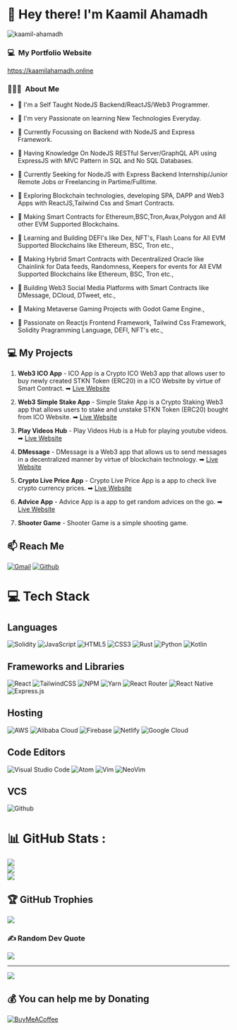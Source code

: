 <h1> 👋 Hey there! I'm Kaamil Ahamadh</h1>

![kaamil-ahamadh](https://user-images.githubusercontent.com/101365084/222962556-4e843dc1-706f-405f-a9a7-11f65b6cfac3.gif)

### 💻 &nbsp;My Portfolio Website

https://kaamilahamadh.online

### 👨🏻‍💻 &nbsp;About Me

- 🔭 I'm a Self Taught NodeJS Backend/ReactJS/Web3 Programmer.

- 🌱 I'm very Passionate on learning New Technologies Everyday.

- 🔭 Currently Focussing on Backend with NodeJS and Express Framework.

- 🌱 Having Knowledge On NodeJS RESTful Server/GraphQL API using ExpressJS with MVC Pattern in SQL and No SQL Databases.

- 👀 Currently Seeking for NodeJS with Express Backend Internship/Junior Remote Jobs or Freelancing in Partime/Fulltime.

- 🌱 Exploring Blockchain technologies, developing SPA, DAPP and Web3 Apps with ReactJS,Tailwind Css and Smart Contracts.

- 🔭 Making Smart Contracts for Ethereum,BSC,Tron,Avax,Polygon and All other EVM Supported Blockchains.

- 🌱 Learning and Building DEFI's like Dex, NFT's, Flash Loans for All EVM Supported Blockchains like Ethereum, BSC, Tron etc.,

- 🔭 Making Hybrid Smart Contracts with Decentralized Oracle like Chainlink for Data feeds, Randomness, Keepers for events for All EVM Supported Blockchains like Ethereum, BSC, Tron etc.,

- 🌱 Building Web3 Social Media Platforms with Smart Contracts like DMessage, DCloud, DTweet, etc.,

- 🔭 Making Metaverse Gaming Projects with Godot Game Engine.,

- 🌱 Passionate on Reactjs Frontend Framework, Tailwind Css Framework, Solidity Pragramming Language, DEFI, NFT's etc.,

## 💻 My Projects

1. **Web3 ICO App** - ICO App is a Crypto ICO Web3 app that allows user to buy newly created STKN Token (ERC20) in a ICO Website by virtue of Smart Contract. ➡ [Live Website](https://cryptoicoapp.kaamilahamadh.online/)

2. **Web3 Simple Stake App** - Simple Stake App is a Crypto Staking Web3 app that allows users to stake and unstake STKN Token (ERC20) bought from ICO Website. ➡ [Live Website](https://simplestakeapp.kaamilahamadh.online/)

3. **Play Videos Hub** - Play Videos Hub is a Hub for playing youtube videos. ➡ [Live Website](https://playvideoshub.kaamilahamadh.online/)

4. **DMessage** - DMessage is a Web3 app that allows us to send messages in a decentralized manner by virtue of blockchain technology. ➡ [Live Website](https://dmessage.kaamilahamadh.online/)

5. **Crypto Live Price App** - Crypto Live Price App is a app to check live crypto currency prices. ➡ [Live Website](https://cryptolivepriceapp.kaamilahamadh.online/)

6. **Advice App** - Advice App is a app to get random advices on the go. ➡ [Live Website](https://kaamil-ahamadh.github.io/advice-app/)

7. **Shooter Game** - Shooter Game is a simple shooting game.

## 📫 Reach Me

[![Gmail](https://img.shields.io/badge/Gmail-D14836?style=for-the-badge&logo=gmail&logoColor=white)](mailto:mail@kaamilahamadh.online)
[![Github](https://img.shields.io/badge/GitHub-100000?style=for-the-badge&logo=github&logoColor=white)](https://github.com/kaamil-ahamadh)

# 💻 Tech Stack

## Languages

![Solidity](https://img.shields.io/badge/Solidity-%23363636.svg?style=for-the-badge&logo=solidity&logoColor=white) ![JavaScript](https://img.shields.io/badge/javascript-%23323330.svg?style=for-the-badge&logo=javascript&logoColor=%23F7DF1E) ![HTML5](https://img.shields.io/badge/html5-%23E34F26.svg?style=for-the-badge&logo=html5&logoColor=white) ![CSS3](https://img.shields.io/badge/css3-%231572B6.svg?style=for-the-badge&logo=css3&logoColor=white) ![Rust](https://img.shields.io/badge/rust-%23CC342D.svg?style=for-the-badge&logo=rust&logoColor=white) ![Python](https://img.shields.io/badge/python-3670A0?style=for-the-badge&logo=python&logoColor=ffdd54) ![Kotlin](https://img.shields.io/badge/kotlin-%230095D5.svg?style=for-the-badge&logo=kotlin&logoColor=white)

## Frameworks and Libraries

![React](https://img.shields.io/badge/react-%2320232a.svg?style=for-the-badge&logo=react&logoColor=%2361DAFB) ![TailwindCSS](https://img.shields.io/badge/tailwindcss-%2338B2AC.svg?style=for-the-badge&logo=tailwind-css&logoColor=white) ![NPM](https://img.shields.io/badge/NPM-%23000000.svg?style=for-the-badge&logo=npm&logoColor=white) ![Yarn](https://img.shields.io/badge/yarn-%232C8EBB.svg?style=for-the-badge&logo=yarn&logoColor=white) ![React Router](https://img.shields.io/badge/React_Router-CA4245?style=for-the-badge&logo=react-router&logoColor=white) ![React Native](https://img.shields.io/badge/react_native-%2320232a.svg?style=for-the-badge&logo=react&logoColor=%2361DAFB) ![Express.js](https://img.shields.io/badge/express.js-%23404d59.svg?style=for-the-badge&logo=express&logoColor=%2361DAFB)

## Hosting

![AWS](https://img.shields.io/badge/AWS-%23FF9900.svg?style=for-the-badge&logo=amazon-aws&logoColor=white) ![Alibaba Cloud](https://img.shields.io/badge/Alibaba_Cloud-FF6A00?style=for-the-badge&logo=alibabacloud&logoColor=white) ![Firebase](https://img.shields.io/badge/firebase-%23039BE5.svg?style=for-the-badge&logo=firebase) ![Netlify](https://img.shields.io/badge/netlify-%23000000.svg?style=for-the-badge&logo=netlify&logoColor=#00C7B7) ![Google Cloud](https://img.shields.io/badge/Google%20Cloud-%234285F4.svg?style=for-the-badge&logo=google-cloud&logoColor=white)

## Code Editors

![Visual Studio Code](https://img.shields.io/badge/Visual%20Studio%20Code-0078d7.svg?style=for-the-badge&logo=visual-studio-code&logoColor=white)
![Atom](https://img.shields.io/badge/Atom-66595C?style=for-the-badge&logo=Atom&logoColor=white)
![Vim](https://img.shields.io/badge/VIM-%2311AB00.svg?style=for-the-badge&logo=vim&logoColor=white)
![NeoVim](https://img.shields.io/badge/NeoVim-%2357A143.svg?&style=for-the-badge&logo=neovim&logoColor=white)

## VCS

![Github](https://img.shields.io/badge/GitHub-100000?style=for-the-badge&logo=github&logoColor=white)

# 📊 GitHub Stats :

![](https://github-readme-stats.vercel.app/api?username=kaamil-ahamadh&theme=algolia&hide_border=true&include_all_commits=false&count_private=true)<br/>
![](https://github-readme-streak-stats.herokuapp.com/?user=kaamil-ahamadh&theme=algolia&hide_border=true)<br/>
![](https://github-readme-stats.vercel.app/api/top-langs/?username=kaamil-ahamadh&theme=algolia&hide_border=true&include_all_commits=false&count_private=true&layout=compact)

## 🏆 GitHub Trophies

![](https://github-profile-trophy.vercel.app/?username=kaamil-ahamadh&theme=radical&no-frame=false&no-bg=false&margin-w=4)

### ✍️ Random Dev Quote

![](https://quotes-github-readme.vercel.app/api?type=horizontal&theme=radical)

---

[![](https://visitcount.itsvg.in/api?id=kaamil-ahamadh&label=Profile%20Views&color=8&icon=5&pretty=true)](https://visitcount.itsvg.in)

## 💰 You can help me by Donating

[![BuyMeACoffee](https://img.shields.io/badge/Buy%20Me%20a%20Coffee-ffdd00?style=for-the-badge&logo=buy-me-a-coffee&logoColor=black)](https://buymeacoffee.com/kaamilahamadh)
